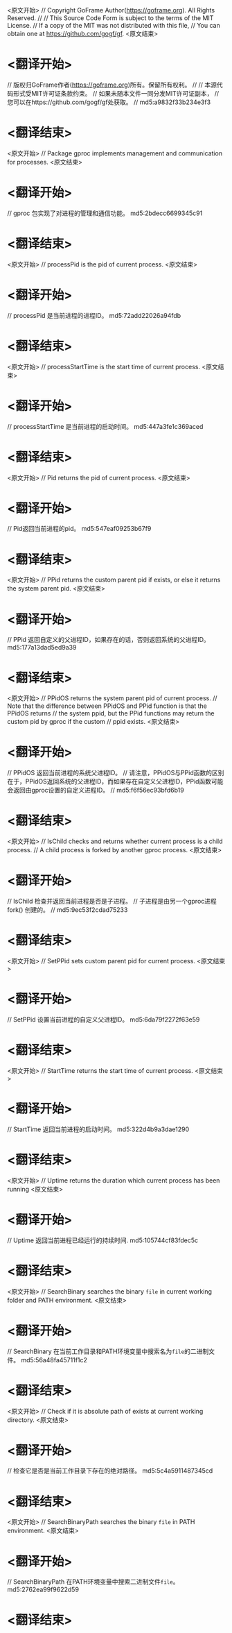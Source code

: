 
<原文开始>
// Copyright GoFrame Author(https://goframe.org). All Rights Reserved.
//
// This Source Code Form is subject to the terms of the MIT License.
// If a copy of the MIT was not distributed with this file,
// You can obtain one at https://github.com/gogf/gf.
<原文结束>

# <翻译开始>
// 版权归GoFrame作者(https://goframe.org)所有。保留所有权利。
//
// 本源代码形式受MIT许可证条款约束。
// 如果未随本文件一同分发MIT许可证副本，
// 您可以在https://github.com/gogf/gf处获取。
// md5:a9832f33b234e3f3
# <翻译结束>


<原文开始>
// Package gproc implements management and communication for processes.
<原文结束>

# <翻译开始>
// gproc 包实现了对进程的管理和通信功能。 md5:2bdecc6699345c91
# <翻译结束>


<原文开始>
// processPid is the pid of current process.
<原文结束>

# <翻译开始>
// processPid 是当前进程的进程ID。 md5:72add22026a94fdb
# <翻译结束>


<原文开始>
// processStartTime is the start time of current process.
<原文结束>

# <翻译开始>
// processStartTime 是当前进程的启动时间。 md5:447a3fe1c369aced
# <翻译结束>


<原文开始>
// Pid returns the pid of current process.
<原文结束>

# <翻译开始>
// Pid返回当前进程的pid。 md5:547eaf09253b67f9
# <翻译结束>


<原文开始>
// PPid returns the custom parent pid if exists, or else it returns the system parent pid.
<原文结束>

# <翻译开始>
// PPid 返回自定义的父进程ID，如果存在的话，否则返回系统的父进程ID。 md5:177a13dad5ed9a39
# <翻译结束>


<原文开始>
// PPidOS returns the system parent pid of current process.
// Note that the difference between PPidOS and PPid function is that the PPidOS returns
// the system ppid, but the PPid functions may return the custom pid by gproc if the custom
// ppid exists.
<原文结束>

# <翻译开始>
// PPidOS 返回当前进程的系统父进程ID。
// 请注意，PPidOS与PPid函数的区别在于，PPidOS返回系统的父进程ID，而如果存在自定义父进程ID，PPid函数可能会返回由gproc设置的自定义进程ID。
// md5:f6f56ec93bfd6b19
# <翻译结束>


<原文开始>
// IsChild checks and returns whether current process is a child process.
// A child process is forked by another gproc process.
<原文结束>

# <翻译开始>
// IsChild 检查并返回当前进程是否是子进程。
// 子进程是由另一个gproc进程 fork() 创建的。
// md5:9ec53f2cdad75233
# <翻译结束>


<原文开始>
// SetPPid sets custom parent pid for current process.
<原文结束>

# <翻译开始>
// SetPPid 设置当前进程的自定义父进程ID。 md5:6da79f2272f63e59
# <翻译结束>


<原文开始>
// StartTime returns the start time of current process.
<原文结束>

# <翻译开始>
// StartTime 返回当前进程的启动时间。 md5:322d4b9a3dae1290
# <翻译结束>


<原文开始>
// Uptime returns the duration which current process has been running
<原文结束>

# <翻译开始>
// Uptime 返回当前进程已经运行的持续时间. md5:105744cf83fdec5c
# <翻译结束>


<原文开始>
// SearchBinary searches the binary `file` in current working folder and PATH environment.
<原文结束>

# <翻译开始>
// SearchBinary 在当前工作目录和PATH环境变量中搜索名为`file`的二进制文件。 md5:56a48fa45711f1c2
# <翻译结束>


<原文开始>
// Check if it is absolute path of exists at current working directory.
<原文结束>

# <翻译开始>
// 检查它是否是当前工作目录下存在的绝对路径。 md5:5c4a5911487345cd
# <翻译结束>


<原文开始>
// SearchBinaryPath searches the binary `file` in PATH environment.
<原文结束>

# <翻译开始>
// SearchBinaryPath 在PATH环境变量中搜索二进制文件`file`。 md5:2762ea99f9622d59
# <翻译结束>

